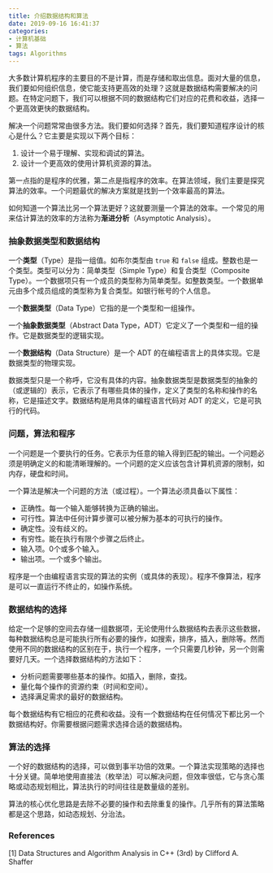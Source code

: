 ```yaml
---
title: 介绍数据结构和算法
date: 2019-09-16 16:41:37
categories: 
- 计算机基础
- 算法
tags: Algorithms
---
```




大多数计算机程序的主要目的不是计算，而是存储和取出信息。面对大量的信息，我们要如何组织信息，使它能支持更高效的处理？这就是数据结构需要解决的问题。在特定问题下，我们可以根据不同的数据结构它们对应的花费和收益，选择一个更高效更快的数据结构。

解决一个问题常常由很多方法。我们要如何选择？首先，我们要知道程序设计的核心是什么？它主要是实现以下两个目标：

1. 设计一个易于理解、实现和调试的算法。
2. 设计一个更高效的使用计算机资源的算法。

第一点指的是程序的优雅，第二点是指程序的效率。在算法领域，我们主要是探究算法的效率。一个问题最优的解决方案就是找到一个效率最高的算法。

如何知道一个算法比另一个算法更好？这就要测量一个算法的效率。一个常见的用来估计算法的效率的方法称为**渐进分析**（Asymptotic Analysis）。

### 抽象数据类型和数据结构

一个**类型**（Type）是指一组值。如布尔类型由 `true` 和 `false` 组成。整数也是一个类型。类型可以分为：简单类型（Simple Type）和复合类型（Composite Type）。一个数据项只有一个成员的类型称为简单类型。如整数类型。一个数据单元由多个成员组成的类型称为复合类型。如银行帐号的个人信息。

一个**数据类型**（Data Type）它指的是一个类型和一组操作。

一个**抽象数据类型**（Abstract Data Type，ADT）它定义了一个类型和一组的操作。它是数据类型的逻辑实现。

一个**数据结构**（Data Structure）是一个 ADT 的在编程语言上的具体实现。它是数据类型的物理实现。

数据类型只是一个称呼，它没有具体的内容。抽象数据类型是数据类型的抽象的（或逻辑的）表示，它表示了有哪些具体的操作，定义了类型的名称和操作的名称，它是描述文字。数据结构是用具体的编程语言代码对 ADT 的定义，它是可执行的代码。

### 问题，算法和程序

一个问题是一个要执行的任务。它表示为任意的输入得到匹配的输出。一个问题必须是明确定义的和能清晰理解的。一个问题的定义应该包含计算机资源的限制，如内存，硬盘和时间。

一个算法是解决一个问题的方法（或过程）。一个算法必须具备以下属性：

- 正确性。每一个输入能够转换为正确的输出。
- 可行性。算法中任何计算步骤可以被分解为基本的可执行的操作。
- 确定性。没有歧义的。
- 有穷性。能在执行有限个步骤之后终止。
- 输入项。0个或多个输入。
- 输出项。一个或多个输出。

程序是一个由编程语言实现的算法的实例（或具体的表现）。程序不像算法，程序是可以一直运行不终止的，如操作系统。

### 数据结构的选择

给定一个足够的空间去存储一组数据项，无论使用什么数据结构去表示这些数据，每种数据结构总是可能执行所有必要的操作，如搜索，排序，插入，删除等。然而使用不同的数据结构的区别在于，执行一个程序，一个只需要几秒钟，另一个则需要好几天。一个选择数据结构的方法如下：

- 分析问题需要哪些基本的操作。如插入，删除，查找。
- 量化每个操作的资源约束（时间和空间）。
- 选择满足需求的最好的数据结构。

每个数据结构有它相应的花费和收益。没有一个数据结构在任何情况下都比另一个数据结构好。你需要根据问题需求选择合适的数据结构。

### 算法的选择

一个好的数据结构的选择，可以做到事半功倍的效果。一个算法实现策略的选择也十分关键。简单地使用直接法（枚举法）可以解决问题，但效率很低，它与贪心策略或动态规划相比，算法执行的时间往往是数量级的差别。

算法的核心优化思路是去除不必要的操作和去除重复的操作。几乎所有的算法策略都是这个思路，如动态规划、分治法。

### References

[1] Data Structures and Algorithm Analysis in C++ (3rd) by Clifford A. Shaffer